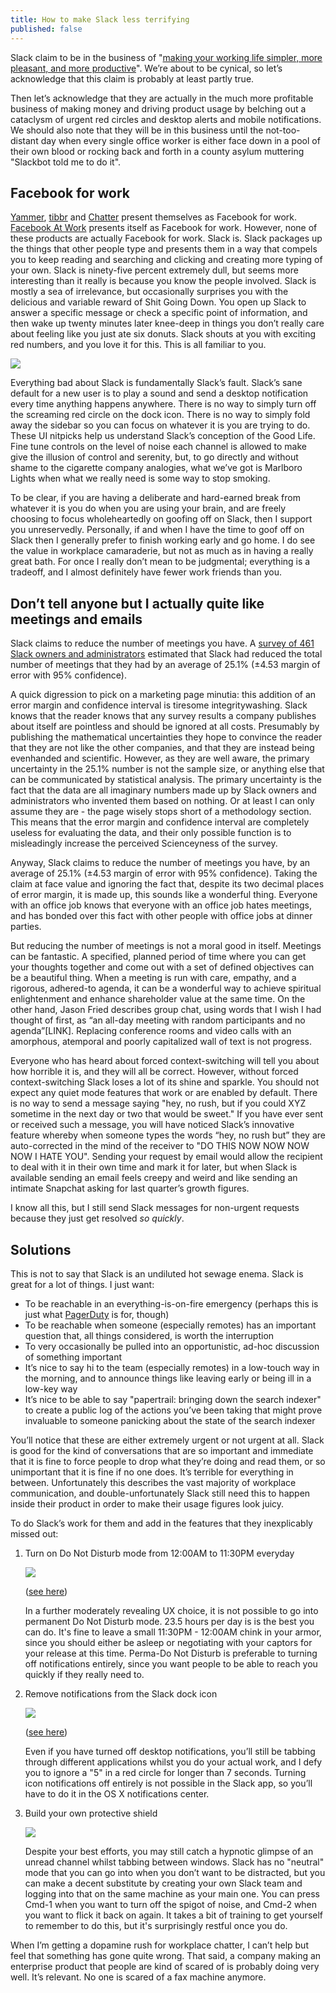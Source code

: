 ```yaml
---
title: How to make Slack less terrifying
published: false
---
```

Slack claim to be in the business of "[making your working life simpler, more pleasant, and more productive](https://slack.com/)". We’re about to be cynical, so let’s acknowledge that this claim is probably at least partly true.

Then let’s acknowledge that they are actually in the much more profitable business of making money and driving product usage by belching out a cataclysm of urgent red circles and desktop alerts and mobile notifications. We should also note that they will be in this business until the not-too-distant day when every single office worker is either face down in a pool of their own blood or rocking back and forth in a county asylum muttering "Slackbot told me to do it".

## Facebook for work

[Yammer](https://www.yammer.com/), [tibbr](http://www.tibbr.com/) and [Chatter](http://www.salesforce.com/chatter/overview/) present themselves as Facebook for work. [Facebook At Work](https://work.fb.com/) presents itself as Facebook for work. However, none of these products are actually Facebook for work. Slack is. Slack packages up the things that other people type and presents them in a way that compels you to keep reading and searching and clicking and creating more typing of your own. Slack is ninety-five percent extremely dull, but seems more interesting than it really is because you know the people involved. Slack is mostly a sea of irrelevance, but occasionally surprises you with the delicious and variable reward of Shit Going Down. You open up Slack to answer a specific message or check a specific point of information, and then wake up twenty minutes later knee-deep in things you don’t really care about feeling like you just ate six donuts. Slack shouts at you with exciting red numbers, and you love it for this. This is all familiar to you.

<p style="text-align: centre">
<img src="https://cloud.githubusercontent.com/assets/1565857/17063917/97166eae-4fee-11e6-9b37-b68d98e07fa3.png" />
</p>

Everything bad about Slack is fundamentally Slack’s fault. Slack’s sane default for a new user is to play a sound and send a desktop notification every time anything happens anywhere. There is no way to simply turn off the screaming red circle on the dock icon. There is no way to simply fold away the sidebar so you can focus on whatever it is you are trying to do. These UI nitpicks help us understand Slack’s conception of the Good Life. Fine tune controls on the level of noise each channel is allowed to make give the illusion of control and serenity, but, to go directly and without shame to the cigarette company analogies, what we’ve got is Marlboro Lights when what we really need is some way to stop smoking.

To be clear, if you are having a deliberate and hard-earned break from whatever it is you do when you are using your brain, and are freely choosing to focus wholeheartedly on goofing off on Slack, then I support you unreservedly. Personally, if and when I have the time to goof off on Slack then I generally prefer to finish working early and go home. I do see the value in workplace camaraderie, but not as much as in having a really great bath. For once I really don’t mean to be judgmental; everything is a tradeoff, and I almost definitely have fewer work friends than you.

## Don’t tell anyone but I actually quite like meetings and emails

Slack claims to reduce the number of meetings you have. A [survey of 461 Slack owners and administrators](https://slack.com/results) estimated that Slack had reduced the total number of meetings that they had by an average of 25.1% (±4.53 margin of error with 95% confidence).

A quick digression to pick on a marketing page minutia: this addition of an error margin and confidence interval is tiresome integritywashing. Slack knows that the reader knows that any survey results a company publishes about itself are pointless and should be ignored at all costs. Presumably by publishing the mathematical uncertainties they hope to convince the reader that they are not like the other companies, and that they are instead being evenhanded and scientific. However, as they are well aware, the primary uncertainty in the 25.1% number is not the sample size, or anything else that can be communicated by statistical analysis. The primary uncertainty is the fact that the data are all imaginary numbers made up by Slack owners and administrators who invented them based on nothing. Or at least I can only assume they are - the page wisely stops short of a methodology section. This means that the error margin and confidence interval are completely useless for evaluating the data, and their only possible function is to misleadingly increase the perceived Scienceyness of the survey.

Anyway, Slack claims to reduce the number of meetings you have, by an average of 25.1% (±4.53 margin of error with 95% confidence). Taking the claim at face value and ignoring the fact that, despite its two decimal places of error margin, it is made up, this sounds like a wonderful thing. Everyone with an office job knows that everyone with an office job hates meetings, and has bonded over this fact with other people with office jobs at dinner parties.

But reducing the number of meetings is not a moral good in itself. Meetings can be fantastic. A specified, planned period of time where you can get your thoughts together and come out with a set of defined objectives can be a beautiful thing. When a meeting is run with care, empathy, and a rigorous, adhered-to agenda, it can be a wonderful way to achieve spiritual enlightenment and enhance shareholder value at the same time. On the other hand, Jason Fried describes group chat, using words that I wish I had thought of first, as “an all-day meeting with random participants and no agenda”[LINK]. Replacing conference rooms and video calls with an amorphous, atemporal and poorly capitalized wall of text is not progress.

Everyone who has heard about forced context-switching will tell you about how horrible it is, and they will all be correct. However, without forced context-switching Slack loses a lot of its shine and sparkle. You should not expect any quiet mode features that work or are enabled by default. There is no way to send a message saying "hey, no rush, but if you could XYZ sometime in the next day or two that would be sweet." If you have ever sent or received such a message, you will have noticed Slack’s innovative feature whereby when someone types the words “hey, no rush but” they are auto-corrected in the mind of the receiver to "DO THIS NOW NOW NOW NOW I HATE YOU". Sending your request by email would allow the recipient to deal with it in their own time and mark it for later, but when Slack is available sending an email feels creepy and weird and like sending an intimate Snapchat asking for last quarter’s growth figures.

I know all this, but I still send Slack messages for non-urgent requests because they just get resolved *so quickly*.

## Solutions

This is not to say that Slack is an undiluted hot sewage enema. Slack is great for a lot of things. I just want:

* To be reachable in an everything-is-on-fire emergency (perhaps this is just what [PagerDuty](https://www.pagerduty.com/) is for, though)
* To be reachable when someone (especially remotes) has an important question that, all things considered, is worth the interruption
* To very occasionally be pulled into an opportunistic, ad-hoc discussion of something important
* It’s nice to say hi to the team (especially remotes) in a low-touch way in the morning, and to announce things like leaving early or being ill in a low-key way
* It’s nice to be able to say "papertrail: bringing down the search indexer" to create a public log of the actions you’ve been taking that might prove invaluable to someone panicking about the state of the search indexer

You’ll notice that these are either extremely urgent or not urgent at all. Slack is good for the kind of conversations that are so important and immediate that it is fine to force people to drop what they’re doing and read them, or so unimportant that it is fine if no one does. It’s terrible for everything in between. Unfortunately this describes the vast majority of workplace communication, and double-unfortunately Slack still need this to happen inside their product in order to make their usage figures look juicy.

To do Slack’s work for them and add in the features that they inexplicably missed out:

1. Turn on Do Not Disturb mode from 12:00AM to 11:30PM everyday

    <p style="text-align: centre">
    <img src="https://cloud.githubusercontent.com/assets/1565857/16693331/9bd380d6-44e9-11e6-98cf-8671216ca6d4.png" />
    </p>

    ([see here](https://get.slack.help/hc/en-us/articles/214908388-Using-Do-Not-Disturb-in-Slack))

    In a further moderately revealing UX choice, it is not possible to go into permanent Do Not Disturb mode. 23.5 hours per day is is the best you can do. It's fine to leave a small 11:30PM - 12:00AM chink in your armor, since you should either be asleep or negotiating with your captors for your release at this time. Perma-Do Not Disturb is preferable to turning off notifications entirely, since you want people to be able to reach you quickly if they really need to.

2. Remove notifications from the Slack dock icon

    <p style="text-align: centre">
    <img src="https://cloud.githubusercontent.com/assets/1565857/17063601/fad75626-4fec-11e6-9aec-231d3de7e61f.png" />
    </p>

    ([see here](http://appsliced.co/ask/how-do-i-disable-the-red-badge-dock-alerts-in-os-x))

    Even if you have turned off desktop notifications, you’ll still be tabbing through different applications whilst you do your actual work, and I defy you to ignore a "5" in a red circle for longer than 7 seconds. Turning icon notifications off entirely is not possible in the Slack app, so you’ll have to do it in the OS X notifications center.

3. Build your own protective shield

    <p style="text-align: centre">
    <img src="https://cloud.githubusercontent.com/assets/1565857/17064172/1447b206-4ff0-11e6-9ea6-2435d9910a19.png" />
    </p>

    Despite your best efforts, you may still catch a hypnotic glimpse of an unread channel whilst tabbing between windows. Slack has no "neutral" mode that you can go into when you don’t want to be distracted, but you can make a decent substitute by creating your own Slack team and logging into that on the same machine as your main one. You can press Cmd-1 when you want to turn off the spigot of noise, and Cmd-2 when you want to flick it back on again. It takes a bit of training to get yourself to remember to do this, but it's surprisingly restful once you do.

When I’m getting a dopamine rush for workplace chatter, I can’t help but feel that something has gone quite wrong. That said, a company making an enterprise product that people are kind of scared of is probably doing very well. It’s relevant. No one is scared of a fax machine anymore.
